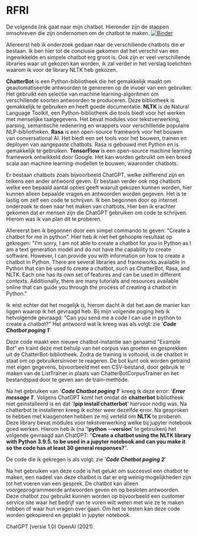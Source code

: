 # RFRI

De volgende link gaat naar mijn chatbot. Hieronder zijn de stappen omschreven die zijn ondernomen om de chatbot te maken.
[![Binder](https://mybinder.org/badge_logo.svg)](https://mybinder.org/v2/gh/Davidjeuh/RFRI/HEAD)

Allereerst heb ik onderzoek gedaan naar de verschillende chatbots die er bestaan. 
Ik ben hier tot de conclusie gekomen dat het verschil van een ingewikkelde en simpele chatbot erg groot is.
Ook zijn er veel verschillende libraries waar uit gekozen kan worden, ik zal verder in het verslag toelichten waarom ik voor de library NLTK heb gekozen.

**ChatterBot** is een Python-bibliotheek die het gemakkelijk maakt om geautomatiseerde antwoorden te genereren op de invoer van een gebruiker. Het gebruikt een selectie van machine learning-algoritmen om verschillende soorten antwoorden te produceren. Deze bibliotheek is gemakkelijk te gebruiken en heeft goede documentatie.
**NLTK** is de Natural Language Toolkit, een Python-bibliotheek die tools biedt voor het werken met menselijke taalgegevens. Het bevat modules voor tekstverwerking, parsing, semantische redenering en wrappers voor verschillende populaire NLP-bibliotheken.
**Rasa** is een open-source framework voor het bouwen van conversational AI. Het biedt een set tools voor het bouwen, trainen en deployen van aangepaste chatbots. Rasa is gebouwd met Python en is gemakkelijk te gebruiken.
**TensorFlow** is een open-source machine learning framework ontwikkeld door Google. Het kan worden gebruikt om een breed scala aan machine learning-modellen te bouwen, waaronder chatbots.

Er bestaan chatbots zoals bijvoorbeeld ChatGPT, welke zelflerend zijn en telkens een ander antwoord geven. 
Er bestaan verder ook nog chatbots welke een bepaald aantal opties geeft waaruit gekozen kunnen worden, hier kunnen alleen bepaalde vragen en antwoorden worden gegeven. 
Het is te lastig om zelf een code te schrijven. Ik ben begonnen door op internet onderzoek te doen naar het maken van chatbots. Hier ben ik erachter gekomen dat er mensen zijn die ChatGPT gebruiken om code te schrijven. Hierom was ik van plan dit te proberen.

Allereerst ben ik begonnen door een simpel commando te geven: "Create a chatbot for me in python". Hier heb ik niet het gehoopte resultaat op gekregen: "I'm sorry, I am not able to create a chatbot for you in Python as I am a text generation model and do not have the capability to create software. However, I can provide you with information on how to create a chatbot in Python. There are several libraries and frameworks available in Python that can be used to create a chatbot, such as ChatterBot, Rasa, and NLTK. Each one has its own set of features and can be used in different contexts. Additionally, there are many tutorials and resources available online that can guide you through the process of creating a chatbot in Python."

Ik wist echter dat het mogelijk is, hierom dacht ik dat het aan de manier kan liggen waarop ik het gevraagd heb. 
Bij mijn volgende poging heb ik hetvolgende gevraagd: "Can you send me a code I can use in python to create a chatbot?" Het antwoord wat ik kreeg was als volgt:
zie '**_Code Chatbot poging 1_**'

Deze code maakt een nieuwe chatbot-instantie aan genaamd "Example Bot" en traint deze met behulp van het corpus van groeten en gesprekken uit de ChatterBot-bibliotheek. Zodra de training is voltooid, is de chatbot in staat om op gebruikersinvoer te reageren.
De bot kunt ook worden getraind met eigen gegevens, bijvoorbeeld met een CSV-bestand, door gebruik te maken van de ListTrainer in plaats van ChatterBotCorpusTrainer en het bestandspad door te geven aan de train-methode.

Na het gebruiken van '**_Code Chatbot poging 1_**' kreeg ik deze error: '**_Error message 1_**'.
Volgens ChatGPT komt het omdat de **chatterbot** bibliotheek niet geinstalleerd is en dat '**!pip install chatterbot**' hiervoor nodig was.
Na chatterbot te installeren kreeg ik echter weer dezelfde error. Na gesproken te hebben met klasgenoten hebben ze mij verteld om **NLTK** te proberen. Deze library bevat modules voor tekstverwerking welke bij jupyter notebook goed werken. Hierom heb ik (na '!**python --version**' te gebruiken) het volgende gevraagd aan ChatGPT: "**Create a chatbot using the NLTK library with Python 3.9.5. to be used in a jupyter notebook and can you make it so the code has at least 30 general responses?**". 

De code die ik gekregen is als volgt:
zie '**_Code Chatbot poging 2_**'

Na het gebruiken van deze code is het gelukt om succesvol een chatbot te maken, een nadeel van deze chatbot is dat er erg weinig mogelijkheden zijn tot het voeren van een gesprek. De chatbot kan alleen voorgeprogrammeerde antwoorden geven en op besloten antwoorden. Deze chatbot zou gebruikt kunnen worden op bijvoorbeeld een customer service site waar het bedrijf van te voren wilt weten met wie ze te maken hebben of waar hun vragen over gaan. Om het te testen kan deze code worden gekopieerd en geplakt in jupyter notebook. 

ChatGPT (versie 1.0) OpenAI (2021).

